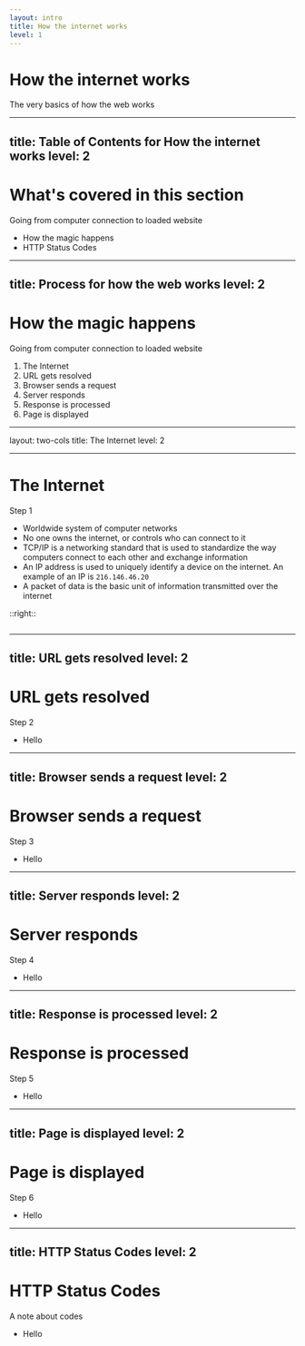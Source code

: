 ```yaml
---
layout: intro
title: How the internet works
level: 1
---
```


# How the internet works

The very basics of how the web works


---
title: Table of Contents for How the internet works
level: 2
---

# What's covered in this section
Going from computer connection to loaded website

* How the magic happens 
* HTTP Status Codes

<!-- 

Slide notes: 

-->

---
title: Process for how the web works
level: 2
---

# How the magic happens
Going from computer connection to loaded website

1. The Internet
2. URL gets resolved
3. Browser sends a request
4. Server responds 
5. Response is processed
6. Page is displayed


<!-- 

Slide notes: 

-->


---
layout: two-cols
title: The Internet
level: 2

---

# The Internet
Step 1

* Worldwide system of computer networks 
* No one owns the internet, or controls who can connect to it
* TCP/IP is a networking standard that is used to standardize the way computers connect to each other and exchange information
* An IP address is used to uniquely identify a device on the internet. An example of an IP is `216.146.46.20`
* A packet of data is the basic unit of information transmitted over the internet 

::right::

<div class="flex justify-center">
    <img alt="" class="place-content-end h-120" src="/images/slides/internet/how-internet-works/map.png" />
</div>

<!-- 

Slide notes: 

* Known issue - image does not work well in dark mode

Credit: 

https://thenounproject.com/icon/laptop-5407776/

-->

---
title: URL gets resolved
level: 2
---

# URL gets resolved
Step 2

* Hello

<!-- 

Slide notes: 

-->


---
title: Browser sends a request
level: 2
---

# Browser sends a request
Step 3

* Hello

<!-- 

Slide notes: 

-->


---
title: Server responds
level: 2
---

# Server responds 
Step 4

* Hello

<!-- 

Slide notes: 

-->



---
title: Response is processed
level: 2
---

# Response is processed
Step 5

* Hello

<!-- 

Slide notes: 

-->



---
title: Page is displayed
level: 2
---

# Page is displayed
Step 6

* Hello

<!-- 

Slide notes: 

-->


---
title: HTTP Status Codes
level: 2
---

# HTTP Status Codes
A note about codes 

* Hello

<!-- 

Slide notes: 

-->
